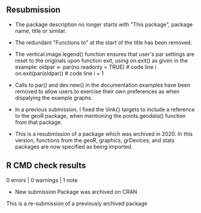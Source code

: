 ## Resubmission

* The package description no longer starts with "This package", package name,
title or similar.

* The redundant "Functions to" at the start of the title has been removed.

* The vertical.image.legend() function ensures that user's par settings are
  reset to the originals upon function exit, using on.exit() as given in the
  example:
  oldpar <- par(no.readonly = TRUE) # code line i
  on.exit(par(oldpar)) # code line i + 1

* Calls to par() and dev.new() in the documentation examples have been removed to
  allow users to exercise their own preferences as when dispalying the example
  graphs.

* In a previous submission, I fixed the \link{} targets to include a reference
  to the geoR package, when mentioning the points.geodata() function from that
  package.

* This is a resubmission of a package which was archived in 2020.  In this
  version, functions from the geoR, graphics, grDevices, and stats packages are
  now specified as being imported.


## R CMD check results

0 errors | 0 warnings | 1 note

* New submission
  Package was archived on CRAN
  
This is a re-submission of a previously archived package
